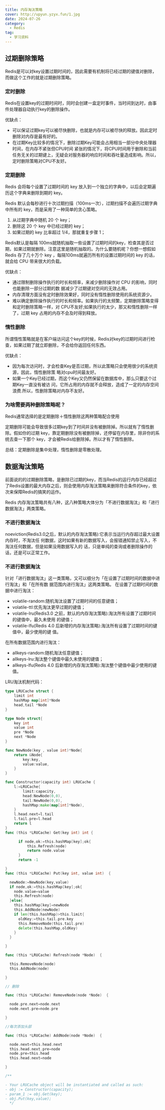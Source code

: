 ```yaml
---
title: 内存淘汰策略
cover: http://upyun.yzyx.fun/1.jpg
date: 2024-07-26
category:
  - Redis
tag:
  - 学习资料
---
```


<!-- more -->
## 过期删除策略

Redis是可以对key设置过期时间的，因此需要有机制将已经过期的键值对删除，而做这个工作的就是过期删除策略。

### 定时删除

Redis在设置key的过期时间时，同时会创建一盒定时事件，当时间到达时，由事件处理器自动执行key的删除操作。

优缺点：

- 可以保证过期key可以被尽快删除，也就是内存可以被尽快的释放。因此定时删除对内存是最有好的。
- 在过期Key比较多的情况下，删除过期Key可能会占用相当一部分中央处理器时间，在内存不紧张但CPU时间
  紧张的情况下，将CPU时间用于删除和当前任务无关的过期键上，无疑会对服务器的响应时间和吞吐量造成影响。所以，定时删除策略对CPU不友好。

### 定期删除

Redis 会将每个设置了过期时间的 key 放入到一个独立的字典中，以后会定期遍历这个字典来删除到期的 key。

Redis 默认会每秒进行十次过期扫描（100ms一次），过期扫描不会遍历过期字典中所有的 key，而是采用了一种简单的贪心策略。

1. 从过期字典中随机 20 个 key；
2. 删除这 20 个 key 中已经过期的 key；
3. 如果过期的 key 比率超过 1/4，那就重复步骤 1；

Redis默认是每隔 100ms就随机抽取一些设置了过期时间的key，检查其是否过期，如果过期就删除。注意这里是随机抽取的。为什么要随机呢？你想一想假如 Redis 存了几十万个 key ，每隔100ms就遍历所有的设置过期时间的 key 的话，就会给 CPU 带来很大的负载。

优缺点：

- 通过限制删除操作执行的时长和频率，来减少删除操作对 CPU 的影响，同时也能删除一部分过期的数
  据减少了过期键对空间的无效占用。
- 内存清理方面没有定时删除效果好，同时没有惰性删除使用的系统资源少。
- 难以确定删除操作执行的时长和频率。如果执行的太频繁，定期删除策略变得和定时删除策略一样，对
  CPU不友好;如果执行的太少，那又和惰性删除一样了，过期 key 占用的内存不会及时得到释放。

### 惰性删除

所谓惰性策略就是在客户端访问这个key的时候，Redis对key的过期时间进行检查，如果过期了就立即删除，不会给你返回任何东西。

优缺点：

- 因为每次访问时，才会检查Key是否过期，所以此策略只会使用很少的系统资源，因此，惰性删除策
  略对cpu时间最友好。
- 如果一个Key已经过期，而这个Key又仍然保留在数据库中，那么只要这个过期Key一直没有被访
  问，它所占用的内存就不会释放，造成了一定的内存空间浪费.所以，性删除策略对内存不友好。

### 为啥需要两种删除策略呢？

Redis通常选择的是定期删除＋惰性删除这两种策略配合使用

定期删除可能会导致很多过期key到了时间并没有被删除掉。所以就有了惰性删除。假如你的过期 key，靠定期删除没有被删除掉，还停留在内存里，除非你的系统去查一下那个 key，才会被Redis给删除掉。所以才有了惰性删除。

总结：定期删除是集中处理，惰性删除是零散处理。

## 数据淘汰策略

前面说的的过期删除策略，是删除已过期的key，而当Redis的运行内存已经超过了Redis设置的最大内存之后，则会使用内存淘汰策略来删除符合条件的key，依次来保障Redis的搞笑的运作。

Redis 内存淘汰策略共有八种，这八种策略大体分为「不进行数据淘汰」和「进行数据淘汰」两类策略。

### 不进行数据淘汰

noeviction(Redis3.0之后，默认的内存淘汰策略):它表示当运行内存超过最大设置内存时，不淘汰任
何数据，这时如果有新的数据写入，会报错通知禁止写入，不淘汰任何数据，但是如果没用数据写入的
话，只是单纯的查询或者删除操作的话，还是可以正常工作。

### 不进行数据淘汰

针对「进行数据淘汰」这一类策略，又可以细分为「在设置了过期时间的数据中进行淘汰」和「在所有数
据范围内进行淘汰」这两类策略。
在设置了过期时间的数据中进行淘汰：

- volatile-random:随机淘汰设置了过期时间的任意键值；
- volatile-ttl:优先淘汰更早过期的键值；
- volatile-lru(Redis3.0 之前，默认的内存淘汰策略):淘汰所有设置了过期时间的键值中，最久未使用
  的键值；
- volatile-lfu(Redis 4.0 后新增的内存淘汰策略):淘汰所有设置了过期时间的键值中，最少使用的键
  值。

在所有数据范围内进行淘汰：

- allkeys-random:随机淘汰任意键值；
- allkeys-lru:淘汰整个键值中最久未使用的键值；
- allkeys-lfu(Redis 4.0 后新增的内存淘汰策略):淘汰整个键值中最少使用的键值。



LRU淘汰机制代码：

```go
type LRUCache struct {
    limit int 
    hashMap map[int]*Node
    head,tail *Node
}

type Node struct{
    key int 
    value int
    pre *Node
    next *Node
}

func NewNode(key , value int)*Node{
    return &Node{
        key:key,
        value:value,
    }
}

func Constructor(capacity int) LRUCache {
    l:=LRUCache{
        limit:capacity,
        head:NewNode(0,0),
        tail:NewNode(0,0),
        hashMap:make(map[int]*Node),
    }
    l.head.next=l.tail
    l.tail.pre=l.head
    return l
}
func (this *LRUCache) Get(key int) int {

      if node,ok:=this.hashMap[key];ok{
          this.Refresh(node)
          return node.value
      }
      return -1

}
func (this *LRUCache) Put(key int, value int)  {

  newNode:=NewNode(key,value)
  if node,ok:=this.hashMap[key];ok{
    node.value=value
    this.Refresh(node)
  }else{
    this.hashMap[key]=newNode
    this.AddNode(newNode)
    if len(this.hashMap)>this.limit{
      oldKey:=this.tail.pre.key
      this.RemoveNode(this.tail.pre)
      delete(this.hashMap,oldKey)
    }
  }

}

func (this *LRUCache) Refresh(node *Node)  {

  this.RemoveNode(node)
  this.AddNode(node)

}

// 删除

func (this *LRUCache) RemoveNode(node *Node)  {

  node.pre.next=node.next
  node.next.pre=node.pre

}

//每次添加头部

func (this *LRUCache) AddNode(node *Node)  {

  node.next=this.head.next
  this.head.next.pre=node
  node.pre=this.head
  this.head.next=node

}

/**

- Your LRUCache object will be instantiated and called as such:
- obj := Constructor(capacity);
- param_1 := obj.Get(key);
- obj.Put(key,value);
  */
```

